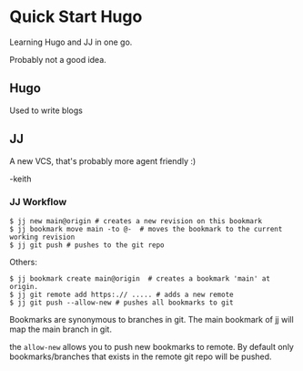 # Quick Start Hugo

Learning Hugo and JJ in one go.

Probably not a good idea.

## Hugo

Used to write blogs

## JJ

A new VCS, that's probably more agent friendly :)

-keith

### JJ Workflow

	$ jj new main@origin # creates a new revision on this bookmark
	$ jj bookmark move main -to @-  # moves the bookmark to the current working revision
	$ jj git push # pushes to the git repo

Others:

	$ jj bookmark create main@origin  # creates a bookmark 'main' at origin. 
	$ jj git remote add https:.// ..... # adds a new remote 
	$ jj git push --allow-new # pushes all bookmarks to git

Bookmarks are synonymous to branches in git. The main bookmark of jj will map the main branch in git.

the `allow-new` allows you to push new bookmarks to remote. By default only bookmarks/branches that exists in
the remote git repo will be pushed.


